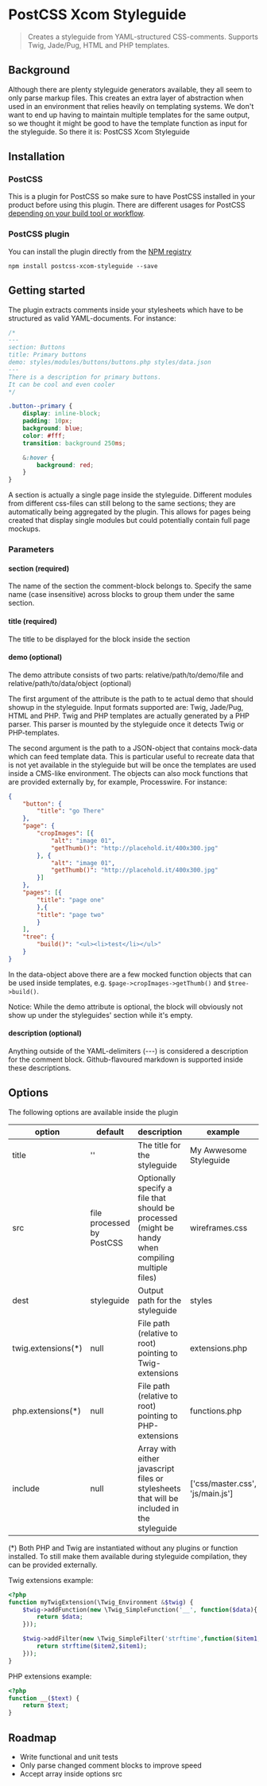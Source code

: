# PostCSS Xcom Styleguide

> Creates a styleguide from YAML-structured CSS-comments. Supports Twig, Jade/Pug, HTML and PHP templates.

## Background
Although there are plenty styleguide generators available, they all seem to only parse markup files. This creates an extra layer of abstraction when used in an environment that relies heavily on templating systems. We don't want to end up having to maintain multiple templates for the same output, so we thought it might be good to have the template function as input for the styleguide. So there it is: PostCSS Xcom Styleguide

## Installation

### PostCSS
This is a plugin for PostCSS so make sure to have PostCSS installed in your product before using this plugin. There are different usages for PostCSS [depending on your build tool or workflow](https://github.com/postcss/postcss#usage).

### PostCSS plugin
You can install the plugin directly from the [NPM registry](https://www.npmjs.com/package/postcss-xcom-styleguide)
```
npm install postcss-xcom-styleguide --save
```

## Getting started
The plugin extracts comments inside your stylesheets which have to be structured as valid YAML-documents. For instance:

```css
/*
---
section: Buttons
title: Primary buttons
demo: styles/modules/buttons/buttons.php styles/data.json
---
There is a description for primary buttons.
It can be cool and even cooler
*/

.button--primary {
    display: inline-block;
    padding: 10px;
    background: blue;
    color: #fff;
    transition: background 250ms;

    &:hover {
        background: red;
    }
}
```

A section is actually a single page inside the styleguide. Different modules from different css-files can still belong to the same sections; they are automatically being aggregated by the plugin. This allows for pages being created that display single modules but could potentially contain full page mockups.

### Parameters

#### section (required)
The name of the section the comment-block belongs to. Specify the same name (case insensitive) across blocks to group them under the same section.

#### title (required)
The title to be displayed for the block inside the section

#### demo (optional)
The demo attribute consists of two parts: relative/path/to/demo/file and relative/path/to/data/object (optional)

The first argument of the attribute is the path to te actual demo that should showup in the styleguide. Input formats supported are: Twig, Jade/Pug, HTML and PHP. Twig and PHP templates are actually generated by a PHP parser. This parser is mounted by the styleguide once it detects Twig or PHP-templates.

The second argument is the path to a JSON-object that contains mock-data which can feed template data. This is particular useful to recreate data that is not yet available in the styleguide but will be once the templates are used inside a CMS-like environment. The objects can also mock functions that are provided externally by, for example, Processwire. For instance:

```json
{
    "button": {
        "title": "go There"
    },
    "page": {
        "cropImages": [{
            "alt": "image 01",
            "getThumb()": "http://placehold.it/400x300.jpg"
        }, {
            "alt": "image 01",
            "getThumb()": "http://placehold.it/400x300.jpg"
        }]
    },
    "pages": [{
        "title": "page one"
        },{
        "title": "page two"
        }
    ],
    "tree": {
        "build()": "<ul><li>test</li></ul>"
    }
}
```

In the data-object above there are a few mocked function objects that can be used inside templates, e.g. `$page->cropImages->getThumb()` and `$tree->build()`.

Notice:
While the demo attribute is optional, the block will obviously not show up under the styleguides' section while it's empty.

#### description (optional)
Anything outside of the YAML-delimiters (---) is considered a description for the comment block. Github-flavoured markdown is supported inside these descriptions.

## Options
The following options are available inside the plugin

option | default | description | example
--- | --- | --- | ---
title | '' | The title for the styleguide | My Awwesome Styleguide
src | file processed by PostCSS | Optionally specify a file that should be processed (might be handy when compiling multiple files) | wireframes.css
dest | styleguide | Output path for the styleguide | styles
twig.extensions(*) | null | File path (relative to root) pointing to Twig-extensions | extensions.php
php.extensions(*) | null | File path (relative to root) pointing to PHP-extensions | functions.php
include | null | Array with either javascript files or stylesheets that will be included in the styleguide | ['css/master.css', 'js/main.js']

(*) Both PHP and Twig are instantiated without any plugins or function installed. To still make them available during styleguide compilation, they can be provided externally. 

Twig extensions example:
```php
<?php
function myTwigExtension(\Twig_Environment &$twig) {
	$twig->addFunction(new \Twig_SimpleFunction('__', function($data){
    	return $data;
  	}));

	$twig->addFilter(new \Twig_SimpleFilter('strftime',function($item1,$item2){
    	return strftime($item2,$item1);
  	}));
}
```

PHP extensions example:
```php
<?php
function __($text) {
    return $text;
}
```

## Roadmap
- Write functional and unit tests
- Only parse changed comment blocks to improve speed
- Accept array inside options src
